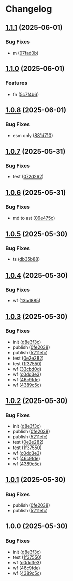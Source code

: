 # Changelog

## [1.1.1](https://github.com/MacRdy/notes-md/compare/v1.1.0...v1.1.1) (2025-06-01)


### Bug Fixes

* m ([07fad0b](https://github.com/MacRdy/notes-md/commit/07fad0bdd7cfe8105927b4bfbe63a8cffb54b0a7))

## [1.1.0](https://github.com/MacRdy/notes-md/compare/v1.0.8...v1.1.0) (2025-06-01)


### Features

* fn ([5c7f4b6](https://github.com/MacRdy/notes-md/commit/5c7f4b6cbc644bd354f425cfda62bc250998d9fd))

## [1.0.8](https://github.com/MacRdy/notes-md/compare/v1.0.7...v1.0.8) (2025-06-01)


### Bug Fixes

* esm only ([881d710](https://github.com/MacRdy/notes-md/commit/881d7102af50b3ca1c8ee9b5006aa0efa94e3faf))

## [1.0.7](https://github.com/MacRdy/notes-md/compare/v1.0.6...v1.0.7) (2025-05-31)


### Bug Fixes

* test ([072d262](https://github.com/MacRdy/notes-md/commit/072d26267dff37335fc0d60b28ce826f142465d3))

## [1.0.6](https://github.com/MacRdy/notes-md/compare/v1.0.5...v1.0.6) (2025-05-31)


### Bug Fixes

* md to ast ([09e475c](https://github.com/MacRdy/notes-md/commit/09e475cd9227cb36557d3ea8ba4333cdd4b1a2f0))

## [1.0.5](https://github.com/MacRdy/notes-md/compare/v1.0.4...v1.0.5) (2025-05-30)


### Bug Fixes

* ts ([db35b88](https://github.com/MacRdy/notes-md/commit/db35b88c7d53b2fe5ccab1c30005154a36d9ac7f))

## [1.0.4](https://github.com/MacRdy/notes-md/compare/v1.0.3...v1.0.4) (2025-05-30)


### Bug Fixes

* wf ([13bd885](https://github.com/MacRdy/notes-md/commit/13bd885d32d6b5b062399a9f031ee8dbaab7ac1e))

## [1.0.3](https://github.com/MacRdy/notes-md/compare/v1.0.2...v1.0.3) (2025-05-30)


### Bug Fixes

* init ([d8e3f3c](https://github.com/MacRdy/notes-md/commit/d8e3f3c5de1ac2967dc15defd3df157ae3b0240d))
* publish ([0fe2038](https://github.com/MacRdy/notes-md/commit/0fe2038a87d9d5bbed46787ea3be416203e34261))
* publish ([5211efc](https://github.com/MacRdy/notes-md/commit/5211efcc542428f8e2d27d882f8646171f18fb4b))
* test ([0e2e282](https://github.com/MacRdy/notes-md/commit/0e2e282dbf1e7fa39c066187acd5cd706ca4b4ab))
* test ([1f37550](https://github.com/MacRdy/notes-md/commit/1f37550edfab70c3cdc2c46b9e41f0b04bfce421))
* wf ([33cbd0d](https://github.com/MacRdy/notes-md/commit/33cbd0db919518e817088b7e2d8bc77a29535c6b))
* wf ([c0dd3e3](https://github.com/MacRdy/notes-md/commit/c0dd3e3ccc308112a5ccf8a05f120ce2e4d8cf60))
* wf ([46c9fde](https://github.com/MacRdy/notes-md/commit/46c9fde6d2fc22c32c1ea57cce1eaed79675f54d))
* wf ([4389c5c](https://github.com/MacRdy/notes-md/commit/4389c5cbaab8b3a86b27c2d583dfff62e567f68f))

## [1.0.2](https://github.com/MacRdy/notes-md/compare/v1.0.1...v1.0.2) (2025-05-30)


### Bug Fixes

* init ([d8e3f3c](https://github.com/MacRdy/notes-md/commit/d8e3f3c5de1ac2967dc15defd3df157ae3b0240d))
* publish ([0fe2038](https://github.com/MacRdy/notes-md/commit/0fe2038a87d9d5bbed46787ea3be416203e34261))
* publish ([5211efc](https://github.com/MacRdy/notes-md/commit/5211efcc542428f8e2d27d882f8646171f18fb4b))
* test ([0e2e282](https://github.com/MacRdy/notes-md/commit/0e2e282dbf1e7fa39c066187acd5cd706ca4b4ab))
* test ([1f37550](https://github.com/MacRdy/notes-md/commit/1f37550edfab70c3cdc2c46b9e41f0b04bfce421))
* wf ([c0dd3e3](https://github.com/MacRdy/notes-md/commit/c0dd3e3ccc308112a5ccf8a05f120ce2e4d8cf60))
* wf ([46c9fde](https://github.com/MacRdy/notes-md/commit/46c9fde6d2fc22c32c1ea57cce1eaed79675f54d))
* wf ([4389c5c](https://github.com/MacRdy/notes-md/commit/4389c5cbaab8b3a86b27c2d583dfff62e567f68f))

## [1.0.1](https://github.com/MacRdy/notes-md/compare/v1.0.0...v1.0.1) (2025-05-30)


### Bug Fixes

* publish ([0fe2038](https://github.com/MacRdy/notes-md/commit/0fe2038a87d9d5bbed46787ea3be416203e34261))
* publish ([5211efc](https://github.com/MacRdy/notes-md/commit/5211efcc542428f8e2d27d882f8646171f18fb4b))

## 1.0.0 (2025-05-30)


### Bug Fixes

* init ([d8e3f3c](https://github.com/MacRdy/notes-md/commit/d8e3f3c5de1ac2967dc15defd3df157ae3b0240d))
* test ([1f37550](https://github.com/MacRdy/notes-md/commit/1f37550edfab70c3cdc2c46b9e41f0b04bfce421))
* wf ([c0dd3e3](https://github.com/MacRdy/notes-md/commit/c0dd3e3ccc308112a5ccf8a05f120ce2e4d8cf60))
* wf ([46c9fde](https://github.com/MacRdy/notes-md/commit/46c9fde6d2fc22c32c1ea57cce1eaed79675f54d))
* wf ([4389c5c](https://github.com/MacRdy/notes-md/commit/4389c5cbaab8b3a86b27c2d583dfff62e567f68f))
